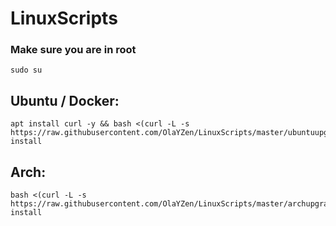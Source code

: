 # LinuxScripts

### Make sure you are in root
```
sudo su
```


## Ubuntu / Docker:
```
apt install curl -y && bash <(curl -L -s https://raw.githubusercontent.com/OlaYZen/LinuxScripts/master/ubuntuupgrade.sh) install
```

## Arch:

```
bash <(curl -L -s https://raw.githubusercontent.com/OlaYZen/LinuxScripts/master/archupgrade.sh) install
```
